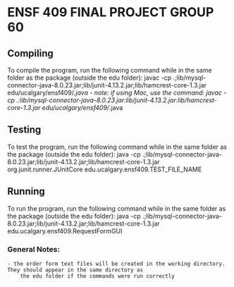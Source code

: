 # ENSF 409 FINAL PROJECT GROUP 60

## Compiling
To compile the program, run the following command while in the same folder as the package (outside the edu folder):
javac -cp .;lib/mysql-connector-java-8.0.23.jar;lib/junit-4.13.2.jar;lib/hamcrest-core-1.3.jar edu/ucalgary/ensf409/*.java
    - note: if using Mac, use the command: javac -cp .:lib/mysql-connector-java-8.0.23.jar:lib/junit-4.13.2.jar:lib/hamcrest-core-1.3.jar edu/ucalgary/ensf409/*.java

## Testing
To test the program, run the following command while in the same folder as the package (outside the edu folder):
java -cp .;lib/mysql-connector-java-8.0.23.jar;lib/junit-4.13.2.jar;lib/hamcrest-core-1.3.jar org.junit.runner.JUnitCore edu.ucalgary.ensf409.TEST_FILE_NAME

## Running
To run the program, run the following command while in the same folder as the package (outside the edu folder):
java -cp .;lib/mysql-connector-java-8.0.23.jar;lib/junit-4.13.2.jar;lib/hamcrest-core-1.3.jar edu.ucalgary.ensf409.RequestFormGUI

### General Notes:
    - the order form text files will be created in the working directory. They should appear in the same directory as
        the edu folder if the commands were run correctly